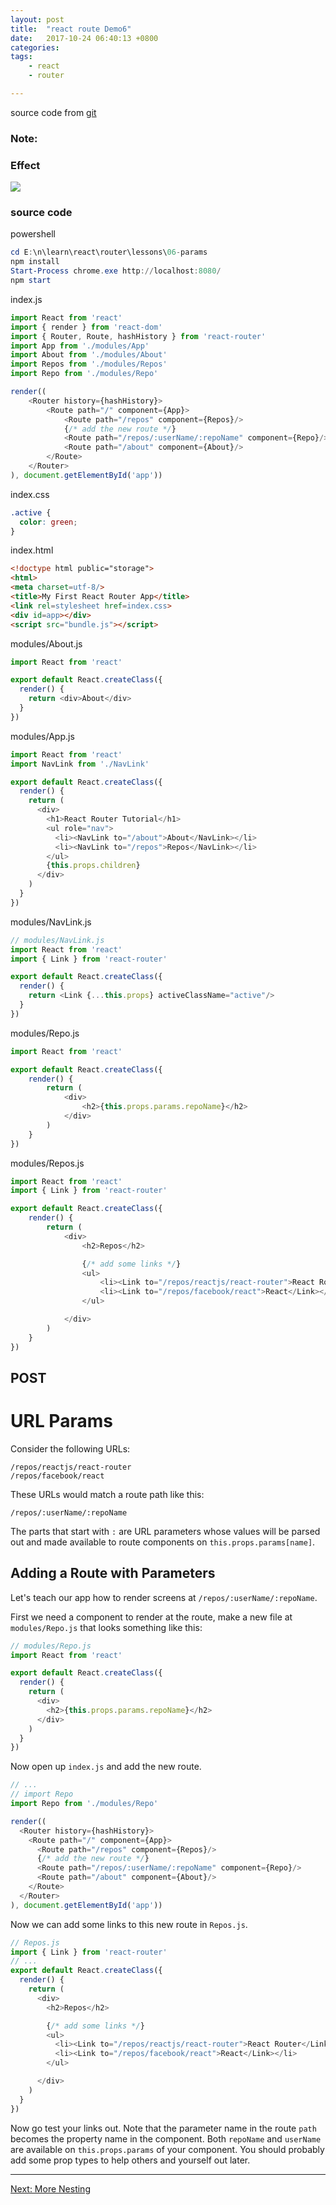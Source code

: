 ```yaml
---
layout: post
title:  "react route Demo6"
date:   2017-10-24 06:40:13 +0800
categories:  
tags: 
    - react
    - router

---  
```


source code from [git](https://github.com/reactjs/react-router-tutorial/tree/master/lessons/06-params)

### Note: ###



### Effect ###

![](https://i.imgur.com/mAY3n3S.gif)

### source code ###
powershell
```powershell
cd E:\n\learn\react\router\lessons\06-params
npm install
Start-Process chrome.exe http://localhost:8080/
npm start
```
index.js
```javascript 
import React from 'react'
import { render } from 'react-dom'
import { Router, Route, hashHistory } from 'react-router'
import App from './modules/App'
import About from './modules/About'
import Repos from './modules/Repos'
import Repo from './modules/Repo'

render((
    <Router history={hashHistory}>
        <Route path="/" component={App}>
            <Route path="/repos" component={Repos}/>
            {/* add the new route */}
            <Route path="/repos/:userName/:repoName" component={Repo}/>
            <Route path="/about" component={About}/>
        </Route>
    </Router>
), document.getElementById('app'))
```

index.css
```css 
.active {
  color: green;
}

```

index.html
```html  
<!doctype html public="storage">
<html>
<meta charset=utf-8/>
<title>My First React Router App</title>
<link rel=stylesheet href=index.css>
<div id=app></div>
<script src="bundle.js"></script>

```

modules/About.js
```javascript 
import React from 'react'

export default React.createClass({
  render() {
    return <div>About</div>
  }
})

```

modules/App.js
```javascript 
import React from 'react'
import NavLink from './NavLink'

export default React.createClass({
  render() {
    return (
      <div>
        <h1>React Router Tutorial</h1>
        <ul role="nav">
          <li><NavLink to="/about">About</NavLink></li>
          <li><NavLink to="/repos">Repos</NavLink></li>
        </ul>
        {this.props.children}
      </div>
    )
  }
})

```

modules/NavLink.js
```javascript 
// modules/NavLink.js
import React from 'react'
import { Link } from 'react-router'

export default React.createClass({
  render() {
    return <Link {...this.props} activeClassName="active"/>
  }
})

```

modules/Repo.js
```javascript 
import React from 'react'

export default React.createClass({
    render() {
        return (
            <div>
                <h2>{this.props.params.repoName}</h2>
            </div>
        )
    }
})
```

modules/Repos.js
```javascript 
import React from 'react'
import { Link } from 'react-router'

export default React.createClass({
    render() {
        return (
            <div>
                <h2>Repos</h2>

                {/* add some links */}
                <ul>
                    <li><Link to="/repos/reactjs/react-router">React Router</Link></li>
                    <li><Link to="/repos/facebook/react">React</Link></li>
                </ul>

            </div>
        )
    }
})
```


## POST ##

# URL Params

Consider the following URLs:

```
/repos/reactjs/react-router
/repos/facebook/react
```

These URLs would match a route path like this:

```
/repos/:userName/:repoName
```

The parts that start with `:` are URL parameters whose values will be
parsed out and made available to route components on
`this.props.params[name]`.

## Adding a Route with Parameters

Let's teach our app how to render screens at `/repos/:userName/:repoName`.

First we need a component to render at the route, make a new file at
`modules/Repo.js` that looks something like this:

```js
// modules/Repo.js
import React from 'react'

export default React.createClass({
  render() {
    return (
      <div>
        <h2>{this.props.params.repoName}</h2>
      </div>
    )
  }
})
```

Now open up `index.js` and add the new route.

```js
// ...
// import Repo
import Repo from './modules/Repo'

render((
  <Router history={hashHistory}>
    <Route path="/" component={App}>
      <Route path="/repos" component={Repos}/>
      {/* add the new route */}
      <Route path="/repos/:userName/:repoName" component={Repo}/>
      <Route path="/about" component={About}/>
    </Route>
  </Router>
), document.getElementById('app'))
```

Now we can add some links to this new route in `Repos.js`.

```js
// Repos.js
import { Link } from 'react-router'
// ...
export default React.createClass({
  render() {
    return (
      <div>
        <h2>Repos</h2>

        {/* add some links */}
        <ul>
          <li><Link to="/repos/reactjs/react-router">React Router</Link></li>
          <li><Link to="/repos/facebook/react">React</Link></li>
        </ul>

      </div>
    )
  }
})
```

Now go test your links out. Note that the parameter name in the route
`path` becomes the property name in the component. Both `repoName` and
`userName` are available on `this.props.params` of your component. You
should probably add some prop types to help others and yourself out
later.

---

[Next: More Nesting](../07-more-nesting/)